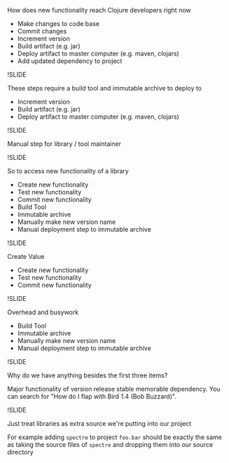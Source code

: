 
How does new functionality reach Clojure developers right now

* Make changes to code base
* Commit changes
* Increment version
* Build artifact (e.g. jar)
* Deploy artifact to master computer (e.g. maven, clojars)
* Add updated dependency to project

!SLIDE

These steps require a build tool and immutable archive to deploy to

* Increment version
* Build artifact (e.g. jar)
* Deploy artifact to master computer (e.g. maven, clojars)

!SLIDE

Manual step for library / tool maintainer

!SLIDE

So to access new functionality of a library

* Create new functionality
* Test new functionality
* Commit new functionality
* Build Tool
* Immutable archive
* Manually make new version name
* Manual deployment step to immutable archive

!SLIDE

Create Value

* Create new functionality
* Test new functionality
* Commit new functionality

!SLIDE

Overhead and busywork

* Build Tool
* Immutable archive
* Manually make new version name
* Manual deployment step to immutable archive

!SLIDE

Why do we have anything besides the first three items?

Major functionality of version release stable memorable dependency. You can search for "How do I flap with Bird 1.4 (Bob Buzzard)".

!SLIDE

Just treat libraries as extra source we're putting into our project

For example adding `spectre` to  project `foo.bar` should be exactly the same as taking the source files of `spectre` and dropping them into our source directory
